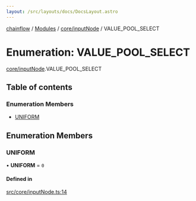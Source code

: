 ```yaml
---
layout: /src/layouts/docs/DocsLayout.astro
---
```


[chainflow](/docs/README) / [Modules](/docs/modules) / [core/inputNode](/docs/modules/core_inputNode) / VALUE\_POOL\_SELECT

# Enumeration: VALUE\_POOL\_SELECT

[core/inputNode](/docs/modules/core_inputNode).VALUE_POOL_SELECT

## Table of contents

### Enumeration Members

- [UNIFORM](/docs/enums/core_inputNode.VALUE_POOL_SELECT#uniform)

## Enumeration Members

### UNIFORM

• **UNIFORM** = ``0``

#### Defined in

[src/core/inputNode.ts:14](https://github.com/edwinlzs/chainflow/blob/d682462/src/core/inputNode.ts#L14)
